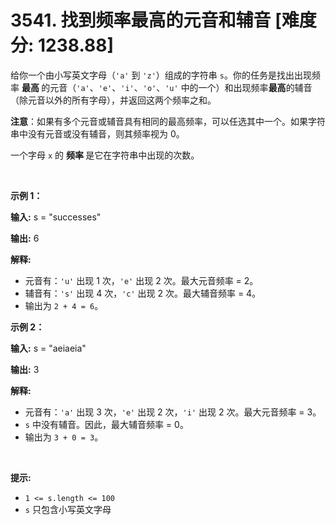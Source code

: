 # 3541. 找到频率最高的元音和辅音 [难度分: 1238.88]

<p>给你一个由小写英文字母（<code>'a'</code> 到 <code>'z'</code>）组成的字符串 <code>s</code>。你的任务是找出出现频率&nbsp;<strong>最高&nbsp;</strong>的元音（<code>'a'</code>、<code>'e'</code>、<code>'i'</code>、<code>'o'</code>、<code>'u'</code> 中的一个）和出现频率<strong>最高</strong>的辅音（除元音以外的所有字母），并返回这两个频率之和。</p>

<p><strong>注意</strong>：如果有多个元音或辅音具有相同的最高频率，可以任选其中一个。如果字符串中没有元音或没有辅音，则其频率视为 0。</p>
一个字母 <code>x</code> 的&nbsp;<strong>频率&nbsp;</strong>是它在字符串中出现的次数。

<p>&nbsp;</p>

<p><strong class="example">示例 1：</strong></p>

<div class="example-block">
<p><strong>输入:</strong> <span class="example-io">s = "successes"</span></p>

<p><strong>输出:</strong> <span class="example-io">6</span></p>

<p><strong>解释:</strong></p>

<ul>
	<li>元音有：<code>'u'</code> 出现 1 次，<code>'e'</code> 出现 2 次。最大元音频率 = 2。</li>
	<li>辅音有：<code>'s'</code> 出现 4 次，<code>'c'</code> 出现 2 次。最大辅音频率 = 4。</li>
	<li>输出为 <code>2 + 4 = 6</code>。</li>
</ul>
</div>

<p><strong class="example">示例 2：</strong></p>

<div class="example-block">
<p><strong>输入:</strong> <span class="example-io">s = "aeiaeia"</span></p>

<p><strong>输出:</strong> <span class="example-io">3</span></p>

<p><strong>解释:</strong></p>

<ul>
	<li>元音有：<code>'a'</code> 出现 3 次，<code>'e'</code> 出现 2 次，<code>'i'</code> 出现 2 次。最大元音频率 = 3。</li>
	<li><code>s</code> 中没有辅音。因此，最大辅音频率 = 0。</li>
	<li>输出为 <code>3 + 0 = 3</code>。</li>
</ul>
</div>

<p>&nbsp;</p>

<p><strong>提示:</strong></p>

<ul>
	<li><code>1 &lt;= s.length &lt;= 100</code></li>
	<li><code>s</code> 只包含小写英文字母</li>
</ul>
